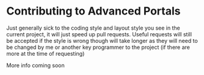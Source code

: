 # Contributing to Advanced Portals

Just generally sick to the coding style and layout style you see in the current project, it will just speed up pull requests. Useful requests will still be accepted if the style is wrong though will take longer as they will need to be changed by me or another key programmer to the project (if there are more at the time of requesting)

More info coming soon
